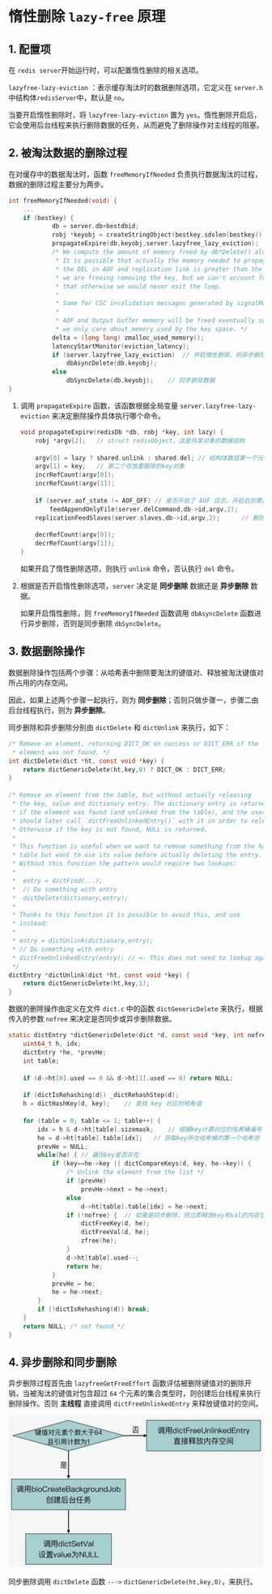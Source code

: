 # 惰性删除 `lazy-free` 原理

## 1. 配置项

在 `redis server`开始运行时，可以配置惰性删除的相关选项。

`lazyfree-lazy-eviction` ：表示缓存淘汰时的数据删除选项，它定义在 `server.h` 中结构体`redisServer`中，默认是 `no`。

当要开启惰性删除时，将 `lazyfree-lazy-eviction` 置为 `yes`。惰性删除开启后，它会使用后台线程来执行删除数据的任务，从而避免了删除操作对主线程的阻塞。

## 2. 被淘汰数据的删除过程

在对缓存中的数据淘汰时，函数 `freeMemoryIfNeeded` 负责执行数据淘汰的过程，数据的删除过程主要分为两步。

```c
int freeMemoryIfNeeded(void) {
	...
    if (bestkey) {
            db = server.db+bestdbid;
            robj *keyobj = createStringObject(bestkey,sdslen(bestkey));
            propagateExpire(db,keyobj,server.lazyfree_lazy_eviction);
            /* We compute the amount of memory freed by db*Delete() alone.
             * It is possible that actually the memory needed to propagate
             * the DEL in AOF and replication link is greater than the one
             * we are freeing removing the key, but we can't account for
             * that otherwise we would never exit the loop.
             *
             * Same for CSC invalidation messages generated by signalModifiedKey.
             *
             * AOF and Output buffer memory will be freed eventually so
             * we only care about memory used by the key space. */
            delta = (long long) zmalloc_used_memory();
            latencyStartMonitor(eviction_latency);
            if (server.lazyfree_lazy_eviction)	// 开启惰性删除，则异步删除数据
                dbAsyncDelete(db,keyobj);
            else
                dbSyncDelete(db,keyobj);	// 同步删除数据
}
```



1. 调用 `propagateExpire` 函数，该函数根据全局变量 `server.lazyfree-lazy-eviction` 来决定删除操作具体执行哪个命令。

   ```c
   void propagateExpire(redisDb *db, robj *key, int lazy) {
       robj *argv[2];	// struct redisObject，这是共享对象的数据结构
   
       argv[0] = lazy ? shared.unlink : shared.del;	// 结构体数组第一个元素存放执行的删除命令，如果开启惰性删除，则执行unlink
       argv[1] = key;	// 第二个存放要删除的key对象
       incrRefCount(argv[0]);
       incrRefCount(argv[1]);
   
       if (server.aof_state != AOF_OFF)	// 是否开启了 AOF 日志，开启后则需把删除命令写入 AOF 日志
           feedAppendOnlyFile(server.delCommand,db->id,argv,2);
       replicationFeedSlaves(server.slaves,db->id,argv,2);		// 删除操作同步给从节点，保证主从数据一致性
   
       decrRefCount(argv[0]);
       decrRefCount(argv[1]);
   }
   ```

   如果开启了惰性删除选项，则执行 `unlink` 命令，否认执行 `del` 命令。

2. 根据是否开启惰性删除选项，`server` 决定是 **同步删除** 数据还是 **异步删除** 数据。

   如果开启惰性删除，则 `freeMemoryIfNeeded` 函数调用 `dbAsyncDelete` 函数进行异步删除，否则是同步删除 `dbSyncDelete`。

## 3. 数据删除操作

数据删除操作包括两个步骤：从哈希表中删除要淘汰的键值对、释放被淘汰键值对所占用的内存空间。

因此，如果上述两个步骤一起执行，则为 **同步删除**；否则只做步骤一，步骤二由后台线程执行，则为 **异步删除**。

同步删除和异步删除分别由 `dictDelete` 和 `dictUnlink` 来执行，如下：

```c
/* Remove an element, returning DICT_OK on success or DICT_ERR if the
 * element was not found. */
int dictDelete(dict *ht, const void *key) {
    return dictGenericDelete(ht,key,0) ? DICT_OK : DICT_ERR;
}

/* Remove an element from the table, but without actually releasing
 * the key, value and dictionary entry. The dictionary entry is returned
 * if the element was found (and unlinked from the table), and the user
 * should later call `dictFreeUnlinkedEntry()` with it in order to release it.
 * Otherwise if the key is not found, NULL is returned.
 *
 * This function is useful when we want to remove something from the hash
 * table but want to use its value before actually deleting the entry.
 * Without this function the pattern would require two lookups:
 *
 *  entry = dictFind(...);
 *  // Do something with entry
 *  dictDelete(dictionary,entry);
 *
 * Thanks to this function it is possible to avoid this, and use
 * instead:
 *
 * entry = dictUnlink(dictionary,entry);
 * // Do something with entry
 * dictFreeUnlinkedEntry(entry); // <- This does not need to lookup again.
 */
dictEntry *dictUnlink(dict *ht, const void *key) {
    return dictGenericDelete(ht,key,1);
}
```

数据的删除操作由定义在文件 `dict.c` 中的函数 `dictGenericDelete` 来执行，根据传入的参数 `nofree` 来决定是否同步或异步删除数据。

```c
static dictEntry *dictGenericDelete(dict *d, const void *key, int nofree) {
    uint64_t h, idx;
    dictEntry *he, *prevHe;
    int table;

    if (d->ht[0].used == 0 && d->ht[1].used == 0) return NULL;

    if (dictIsRehashing(d)) _dictRehashStep(d);
    h = dictHashKey(d, key);	// 查找 key 对应的哈希值

    for (table = 0; table <= 1; table++) {
        idx = h & d->ht[table].sizemask;	// 根据key计算对应的哈希桶编号
        he = d->ht[table].table[idx];	// 获取key所在哈希桶的第一个哈希项
        prevHe = NULL;
        while(he) {	// 遍历key是否存在
            if (key==he->key || dictCompareKeys(d, key, he->key)) {
                /* Unlink the element from the list */
                if (prevHe)
                    prevHe->next = he->next;
                else
                    d->ht[table].table[idx] = he->next;
                if (!nofree) {	// 如果是同步删除，则立即释放key和val的内存空间
                    dictFreeKey(d, he);
                    dictFreeVal(d, he);
                    zfree(he);
                }
                d->ht[table].used--;
                return he;
            }
            prevHe = he;
            he = he->next;
        }
        if (!dictIsRehashing(d)) break;
    }
    return NULL; /* not found */
}
```

## 4. 异步删除和同步删除

异步删除过程首先由 `lazyfreeGetFreeEffort` 函数评估被删除键值对的删除开销，当被淘汰的键值对包含超过 `64` 个元素的集合类型时，则创建后台线程来执行删除操作。否则 **主线程** 直接调用 `dictFreeUnlinkedEntry` 来释放键值对的空间。

![](./pics/lazy_free.png)

同步删除调用 `dictDelete` 函数 `--->` `dictGenericDelete(ht,key,0)`，来执行。

